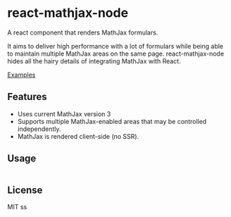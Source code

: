 # react-mathjax-node

A react component that renders MathJax formulars.

It aims to deliver high performance with a lot of formulars while being able to
maintain multiple MathJax areas on the same page. react-mathjax-node hides all
the hairy details of integrating MathJax with React.

[Examples](https://innodoc.github.io/react-mathjax-node/)

## Features

- Uses current MathJax version 3
- Supports multiple MathJax-enabled areas that may be controlled independently.
- MathJax is rendered client-side (no SSR).

## Usage

```JSX

```

## License

MIT
ss
